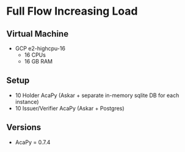 # Full Flow Increasing Load

## Virtual Machine
- GCP e2-highcpu-16
  - 16 CPUs
  - 16 GB RAM

## Setup
- 10 Holder AcaPy (Askar + separate in-memory sqlite DB for each instance)
- 10 Issuer/Verifier AcaPy (Askar + Postgres) 

## Versions
- AcaPy = 0.7.4
